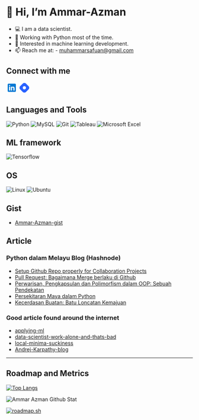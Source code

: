 
 # 👋 Hi, I’m Ammar-Azman
- 💻 I am a data scientist.
- 🐍 Working with Python most of the time.
- 🤖 Interested in machine learning development.
- 📫 Reach me at: - muhammarsafuan@gmail.com

## Connect with me
[<img allign="left" alt="https://www.linkedin.com/in/ammar-azman/" width ="30px" src="svg-symbol/icons8-linkedin (1).svg" />][Linkedin]
[<img allign="left" alt="https://ammarazman.hashnode.dev/" width ="30px" src="svg-symbol/icons8-hashnode.svg" />][Hashnode]

[Hashnode]: https://ammarazman.hashnode.dev/
[Linkedin]: https://www.linkedin.com/in/ammar-azman/

## Languages and Tools
![Python](https://img.shields.io/badge/python-3670A0?style=for-the-badge&logo=python&logoColor=ffdd54)
![MySQL](https://img.shields.io/badge/mysql-%2300f.svg?style=for-the-badge&logo=mysql&logoColor=white)
![Git](https://img.shields.io/badge/git-%23F05033.svg?style=for-the-badge&logo=git&logoColor=white)
![Tableau](https://img.shields.io/badge/Tableau-E97627?style=for-the-badge&logo=Tableau&logoColor=white)
![Microsoft Excel](https://img.shields.io/badge/Microsoft_Excel-217346?style=for-the-badge&logo=microsoft-excel&logoColor=white)

## ML framework
![Tensorflow](https://img.shields.io/badge/TensorFlow-FF6F00?style=for-the-badge&logo=tensorflow&logoColor=white)

## OS
![Linux](https://img.shields.io/badge/Linux-FCC624?style=for-the-badge&logo=linux&logoColor=black)
![Ubuntu](https://img.shields.io/badge/Ubuntu-E95420?style=for-the-badge&logo=ubuntu&logoColor=white)

## Gist 
* [Ammar-Azman-gist](https://gist.github.com/Ammar-Azman)

## Article

### Python dalam Melayu Blog (Hashnode)
<!-- BLOG-POST-LIST:START -->
- [Setup Github Repo properly for Collaboration Projects](https://ammarazman.hashnode.dev/setup-github-repo-properly-for-collaboration-projects)
- [Pull Request: Bagaimana Merge berlaku di Github](https://ammarazman.hashnode.dev/pull-request-bagaimana-merge-berlaku-di-github)
- [Perwarisan, Pengkapsulan dan Polimorfism dalam OOP: Sebuah Pendekatan](https://ammarazman.hashnode.dev/perwarisan-pengkapsulan-dan-polimorfism-dalam-oop)
- [Persekitaran Maya dalam Python](https://ammarazman.hashnode.dev/persekitaran-maya-dalam-python)
- [Kecerdasan Buatan: Batu Loncatan Kemajuan](https://ammarazman.hashnode.dev/kecerdasan-buatan-batu-loncatan-kemajuan)
<!-- BLOG-POST-LIST:END -->

### Good article found around the internet 
-  [applying-ml](https://applyingml.com/)
-  [data-scientist-work-alone-and-thats-bad](https://www.ethanrosenthal.com/2023/01/10/data-scientists-alone/)
-  [local-minima-suckiness](https://vickiboykis.com/2021/08/05/the-local-minima-of-suckiness/)
-  [Andrej-Karpathy-blog](http://karpathy.github.io/)

---
## Roadmap and Metrics
[![Top Langs](https://github-readme-stats.vercel.app/api/top-langs/?username=Ammar-Azman&show_icons=True&hide_border=True&theme=tokyonight)](https://github.com/anuraghazra/github-readme-stats)

<img allign="left" alt="Ammar Azman Github Stat" src="https://github-readme-stats.vercel.app/api?username=Ammar-Azman&show_icons=True&hide_border=True&theme=tokyonight" /> 

[![roadmap.sh](https://api.roadmap.sh/v1-badge/wide/64acfd9614678473bb612dd3?variant=dark&roadmaps=python%2Cdevops%2Cdocker)](https://roadmap.sh)
